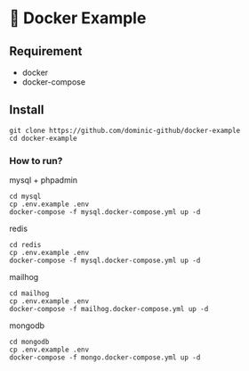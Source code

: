 # 🐳 Docker Example

## Requirement

- docker
- docker-compose

## Install

```
git clone https://github.com/dominic-github/docker-example
cd docker-example
```

### How to run?

mysql + phpadmin

```
cd mysql
cp .env.example .env
docker-compose -f mysql.docker-compose.yml up -d
```

redis

```
cd redis
cp .env.example .env
docker-compose -f mysql.docker-compose.yml up -d
```

mailhog

```
cd mailhog
cp .env.example .env
docker-compose -f mailhog.docker-compose.yml up -d
```

mongodb

```
cd mongodb
cp .env.example .env
docker-compose -f mongo.docker-compose.yml up -d
```
